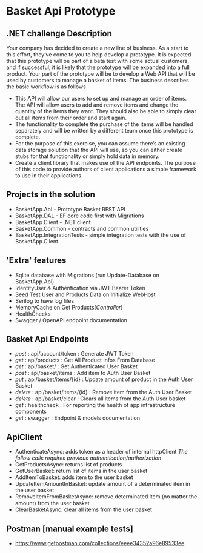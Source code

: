 # Basket Api Prototype

## .NET challenge Description
  Your company has decided to create a new line of business.  As a start to this effort, they’ve come to you to help develop a prototype.  It is expected that this prototype will be part of a beta test with some actual customers, and if successful, it is likely that the prototype will be expanded into a full product.
  Your part of the prototype will be to develop a Web API that will be used by customers to manage a basket of items. The business describes the basic workflow is as follows
  
* This API will allow our users to set up and manage an order of items.  The API will allow users to add and remove items and change the quantity of the items they want.  They should also be able to simply clear out all items from their order and start again.
* The functionality to complete the purchase of the items will be handled separately and will be written by a different team once this prototype is complete.  
* For the purpose of this exercise, you can assume there’s an existing data storage solution that the API will use, so you can either create stubs for that functionality or simply hold data in memory.
* Create a client library that makes use of the API endpoints.  The purpose of this code to provide authors of client applications a simple framework to use in their applications.

## Projects in the solution
* BasketApp.Api - Prototype Basket REST API
* BasketApp.DAL - EF core code first with Migrations 
* BasketApp.Client - .NET client
* BasketApp.Common - contracts and common utilities
* BasketApp.IntegrationTests - simple integration tests with the use of BasketApp.Client

## 'Extra' features
* Sqlite database with Migrations (run Update-Database on BasketApp.Api)
* IdentityUser & Authentication via JWT Bearer Token
* Seed Test User and Products Data on Initialize WebHost
* Serilog to have log files 
* MemoryCache on Get Products(_Controller_)
* HealthChecks
* Swagger / OpenAPI endpoint documentation

## Basket Api Endpoints
* _post_    : api/account/token     : Generate JWT Token
* _get_     : api/products          : Get All Product Infos From Database
* _get_     : api/basket/           : Get Authenticated User Basket
* _post_    : api/basket/items      : Add item to Auth User Basket
* _put_     : api/basket/items/{id} : Update amount of product in the Auth User Basket
* _delete_  : api/basket/items/{id} : Remove item from the Auth User Basket
* _delete_  : api/basket/clear      : Clears all items from the Auth User basket
* _get_     : healthcheck       : For reporting the health of app infrastructure components
* _get_     : swagger           : Endpoint & models documentation

## ApiClient
* AuthenticateAsync: adds token as a header of internal httpClient
_The follow calls requires previous authentication/authorization_
* GetProductsAsync: returns list of products
* GetUserBasket: return list of items in the user basket
* AddItemToBasket: adds item to the user basket
* UpdateItemAmountInBasket: update amount of a determinated item in the user basket
* RemoveItemFromBasketAsync: remove determinated item (no matter the amount) from the user basket
* ClearBasketAsync: clear all items from the user basket

## Postman [manual example tests]
* https://www.getpostman.com/collections/eeee34352a96e89533ee
